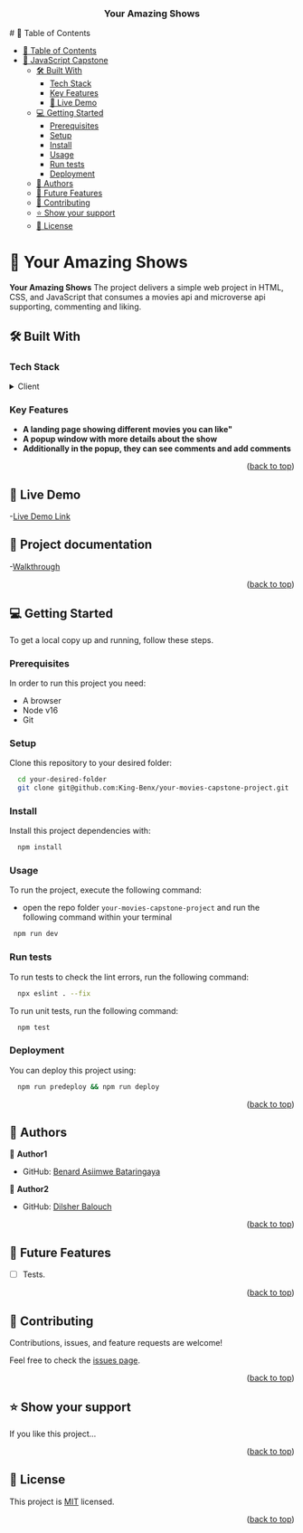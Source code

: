 <div align="center">
  <h3><b>Your Amazing Shows</b></h3>

</div>
# 📗 Table of Contents

- [📗 Table of Contents](#-table-of-contents)
- [📖 JavaScript Capstone](#-to-do-list-)
  - [🛠 Built With](#-built-with-)
    - [Tech Stack](#tech-stack-)
    - [Key Features](#key-features-)
    - [🚀 Live Demo](#live-demo)
  - [💻 Getting Started](#-getting-started-)
    - [Prerequisites](#prerequisites)
    - [Setup](#setup)
    - [Install](#install)
    - [Usage](#usage)
    - [Run tests](#run-tests)
    - [Deployment](#deployment)
  - [👥 Authors](#-authors-)
  - [🔭 Future Features](#-future-features-)
  - [🤝 Contributing](#-contributing-)
  - [⭐️ Show your support](#️-show-your-support-)
  - [📝 License](#-license-)

# 📖 Your Amazing Shows <a name="about-project"></a>

**Your Amazing Shows** The project delivers a simple web project in HTML, CSS, and JavaScript that consumes a movies api and microverse api supporting, commenting and liking.

## 🛠 Built With <a name="built-with"></a>

### Tech Stack <a name="tech-stack"></a>

<details>
  <summary>Client</summary>
  <ul>
    <li>HTML</li>
    <li>Javascript</li>
    <li>CSS</li>
  </ul>
</details>

### Key Features <a name="key-features"></a>

- **A landing page showing different movies you can like"**
- **A popup window with more details about the show**
- **Additionally in the popup, they can see comments and add comments**

<p align="right">(<a href="#readme-top">back to top</a>)</p>

## 🚀 Live Demo <a name="live-demo"></a>

-[Live Demo Link](https://king-benx.github.io/your-movies-capstone-project/)

## 🚀 Project documentation <a name="documentation"></a>

-[Walkthrough]()

<p align="right">(<a href="#readme-top">back to top</a>)</p>

## 💻 Getting Started <a name="getting-started"></a>

To get a local copy up and running, follow these steps.

### Prerequisites

In order to run this project you need:

- A browser
- Node v16
- Git

### Setup

Clone this repository to your desired folder:

```sh
  cd your-desired-folder
  git clone git@github.com:King-Benx/your-movies-capstone-project.git
```

### Install

Install this project dependencies with:

```sh
  npm install
```

### Usage

To run the project, execute the following command:

- open the repo folder `your-movies-capstone-project` and run the following command within your terminal

```sh
 npm run dev
```

### Run tests

To run tests to check the lint errors, run the following command:

```sh
  npx eslint . --fix
```

To run unit tests, run the following command:

```sh
  npm test
```

### Deployment

You can deploy this project using:

```sh
  npm run predeploy && npm run deploy

```

<p align="right">(<a href="#readme-top">back to top</a>)</p>

## 👥 Authors <a name="authors"></a>

👤 **Author1**

- GitHub: [Benard Asiimwe Bataringaya](https://github.com/King-Benx)

👤 **Author2**

- GitHub: [Dilsher Balouch](https://github.com/DilsherB)

<p align="right">(<a href="#readme-top">back to top</a>)</p>

## 🔭 Future Features <a name="future-features"></a>

- [ ] Tests.

<p align="right">(<a href="#readme-top">back to top</a>)</p>

## 🤝 Contributing <a name="contributing"></a>

Contributions, issues, and feature requests are welcome!

Feel free to check the [issues page](https://github.com/King-Benx/your-movies-capstone-project/issues).

<p align="right">(<a href="#readme-top">back to top</a>)</p>

## ⭐️ Show your support <a name="support"></a>

If you like this project...

<p align="right">(<a href="#readme-top">back to top</a>)</p>

## 📝 License <a name="license"></a>

This project is [MIT](./LICENSE) licensed.

<p align="right">(<a href="#readme-top">back to top</a>)</p>
